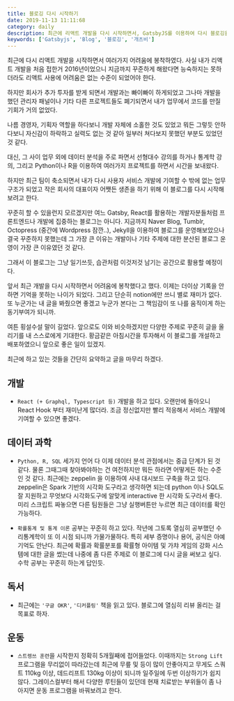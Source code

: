 ```yaml
---
title: 블로깅 다시 시작하기
date: 2019-11-13 11:11:68
category: daily
description: 최근에 리액트 개발을 다시 시작하면서, GatsbyJS를 이용하여 다시 블로깅을 시작하였습니다.
keywords: ['Gatsbyjs', 'Blog', '블로깅', '개츠비']
---
```


최근에 다시 리액트 개발을 시작하면서 여러가지 어려움에 봉착하였다.
사실 내가 리액트 개발을 처음 접한거 2016년이었으니 지금까지 꾸준하게 해왔다면 능숙하지는 못하더라도 리액트 사용에 어려움은 없는 수준이 되었어야 한다.

하지만 회사가 추가 투자를 받게 되면서 개발과는 빠이빠이 하게되었고 그나마 개발을 했던 관리자 패널이나 기타 다른 프로젝트들도 폐기되면서 내가 업무에서 코드를 만질 기회가 거의 없었다.

나름 경영자, 기획자 역할을 하다보니 개발 자체에 소홀한 것도 있었고 뭐든 그렇듯 안하다보니 자신감이 하락하고 실력도 없는 것 같아 일부러 쳐다보지 못했던 부분도 있었던 것 같다.

대신, 그 사이 업무 외에 데이터 분석을 주로 파면서 선형대수 강의를 하거나 통계학 강의, 그리고 Python이나 R을 이용하여 여러가지 프로젝트를 하면서 시간을 보내왔다.

하지만 최근 팀이 축소되면서 내가 다시 사용자 서비스 개발에 기여할 수 밖에 없는 업무 구조가 되었고 작은 회사의 대표이자 어쨋든 생존을 하기 위해 이 블로그를 다시 시작해보려고 한다.

꾸준히 할 수 있을런지 모르겠지만 여느 Gatsby, React를 활용하는 개발자분들처럼 프론트엔드나 개발에 집중하는 블로그는 아니다. 지금까지 Naver Blog, Tumblr, Octopress (중간에 Wordpress 잠깐..), Jekyll을 이용하여 블로그를 운영해보았으나 결국 꾸준하지 못했는데 그 가장 큰 이유는 개발이나 기타 주제에 대한 분산된 블로그 운영이 가장 큰 이유였던 것 같다.

그래서 이 블로그는 그냥 일기쓰듯, 습관처럼 이것저것 남기는 공간으로 활용할 예정이다.

앞서 최근 개발을 다시 시작하면서 어려움에 봉착했다고 했다. 이제는 더이상 기록을 안하면 기억을 못하는 나이가 되었다. 그리고 단순히 notion에만 쓰니 별로 재미가 없다. 또 누군가는 내 글을 봐줬으면 좋겠고 누군가 본다는 그 책임감이 또 나를 움직이게 하는 동기부여가 되니까.

여튼 횡설수설 말이 길었다. 앞으로도 이와 비슷하겠지만 다양한 주제로 꾸준히 글을 올리기를 내 스스로에게 기대한다. 황금같은 아침시간을 투자해서 이 블로그를 개설하고 배포하였으니 앞으로 좋은 일이 있겠지.

최근에 하고 있는 것들을 간단히 요약하고 글을 마무리 하겠다.

## 개발

- `React (+ Graphql, Typescript 등)` 개발을 하고 있다. 오랜만에 돌아오니 React Hook 부터 재미난게 많더라. 조금 정신없지만 빨리 적응해서 서비스 개발에 기여할 수 있으면 좋겠다.

## 데이터 과학

- `Python, R, SQL` 세가지 언어 다 이제 데이터 분석 관점에서는 중급 단계가 된 것 같다. 물론 그때그때 찾아봐야하는 건 여전하지만 뭐든 하라면 어떻게든 하는 수준인 것 같다. 최근에는 zeppelin 을 이용하여 사내 대시보드 구축을 하고 있다. zeppelin은 Spark 기반의 시각화 도구라고 생각하면 되는데 python 이나 SQL도 잘 지원하고 무엇보다 시각화도구에 알맞게 interactive 한 시각화 도구라서 좋다. 미리 스크립트 짜놓으면 다른 팀원들은 그냥 실행버튼만 누르면 최근 데이터를 확인 가능하다.

- `확률통계 및 통계 이론` 공부는 꾸준히 하고 있다. 작년에 그토록 열심히 공부했던 수리통계학이 또 이 시점 되니까 가물가물하다. 특히 세부 증명이나 용어, 공식은 아예 기억도 안난다. 최근에 확률과 확률분포를 확률형 아이템 및 가챠 게임의 강화 시스템에 대한 글을 썼는데 나중에 좀 다른 주제로 이 블로그에 다시 글을 써보고 싶다. 수학 공부는 꾸준히 하는게 답인듯.

## 독서

- 최근에는 `'구글 OKR'`, `'디커플링'` 책을 읽고 있다. 블로그에 열심히 리뷰 올리는 걸 목표로 하자.

## 운동

- `스트렝쓰 훈련`을 시작한지 정확히 5개월째에 접어들었다. 이때까지는 `Strong Lift` 프로그램을 무리없이 따라갔는데 최근에 무릎 및 등이 많이 안좋아지고 무게도 스쿼트 110kg 이상, 데드리프트 130kg 이상이 되니까 일주일에 두번 이상하기가 쉽지 않다. 그레이스컬부터 해서 다양한 루틴들이 있던데 현재 치료받는 부위들이 좀 나아지면 운동 프로그램을 바꿔보려고 한다.

